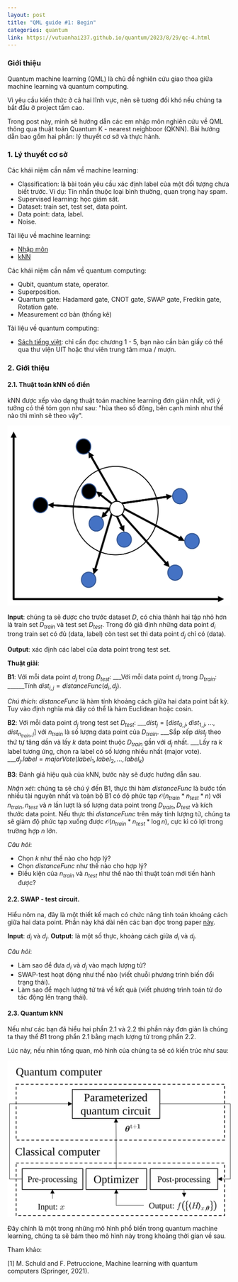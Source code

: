 ```yaml
---
layout: post
title: "QML guide #1: Begin"
categories: quantum
link: https://vutuanhai237.github.io/quantum/2023/8/29/qc-4.html
---
```


### **Giới thiệu**

Quantum machine learning (QML) là chủ đề nghiên cứu giao thoa giữa machine learning và quantum computing.

Vì yêu cầu kiến thức ở cả hai lĩnh vực, nên sẽ tương đối khó nếu chúng ta bắt đầu ở project tầm cao.

Trong post này, mình sẽ hướng dẫn các em nhập môn nghiên cứu về QML thông qua thuật toán Quantum K - nearest neighboor (QKNN). Bài hướng dẫn bao gồm hai phần: lý thuyết cơ sở và thực hành.

### 1. Lý thuyết cơ sở

Các khái niệm cần nắm về machine learning:
- Classification: là bài toán yêu cầu xác định label của một đối tượng chưa biết trước. Ví dụ: Tin nhắn thuộc loại bình thường, quan trọng hay spam.
- Supervised learning: học giám sát.
- Dataset: train set, test set, data point.
- Data point: data, label.
- Noise.

Tài liệu về machine learning:
- [Nhập môn](https://machinelearningcoban.com/2016/12/27/categories/)
- [kNN](https://machinelearningcoban.com/2017/01/08/knn/)

Các khái niệm cần nắm về quantum computing:
- Qubit, quantum state, operator.
- Superposition.
- Quantum gate: Hadamard gate, CNOT gate, SWAP gate, Fredkin gate, Rotation gate.
- Measurement cơ bản (thống kê)

Tài liệu về quantum computing:
- [Sách tiếng việt](https://github.com/vutuanhai237/CourseMaterials/blob/master/BOQC-Basis%20of%20Quantum%20computing/Book/Quantum%20ComputingV2.pdf): chỉ cần đọc chương 1 - 5, bạn nào cần bản giấy có thể qua thư viện UIT hoặc thư viên trung tâm mua / mượn.

### 2. Giới thiệu

#### 2.1. Thuật toán kNN cổ điển

kNN được xếp vào dạng thuật toán machine learning đơn giản nhất, với ý tưởng có thể tóm gọn như sau: "hùa theo số đông, bên cạnh mình như thế nào thì mình sẽ theo vậy".

![image info](https://github.com/vutuanhai237/vutuanhai237.github.io/blob/master/assets/image/quantum-guide/knn.svg?raw=true)

**Input**: chúng ta sẽ được cho trước dataset $D$, có chia thành hai tập nhỏ hơn là train set $D_{train}$ và test set $D_{test}$. Trong đó giả định những data point $d_i$ trong train set có đủ (data, label) còn test set thì data point $d_j$ chỉ có (data).

**Output**: xác định các label của data point trong test set.

**Thuật giải**:

**B1**:
Với mỗi data point $d_j$ trong $D_{test}$:
___Với mỗi data point $d_i$ trong $D_{train}$:
______Tính $dist_{i,j} = distanceFunc(d_i, d_j)$.

*Chú thích*: $distanceFunc$ là hàm tính khoảng cách giữa hai data point bất kỳ. Tuy vào định nghĩa mà đây có thể là hàm Euclidean hoặc cosin.

**B2**: 
Với mỗi data point $d_j$ trong test set $D_{test}$:
___$dist_{j}=[dist_{0,j},dist_{1,j},...,dist_{n_{train},j}]$ với $n_{train}$ là số lượng data point của $D_{train}$.
___Sắp xếp $dist_{j}$ theo thứ tự tăng dần và lấy $k$ data point thuộc $D_{train}$ gần với $d_j$ nhất.
___Lấy ra $k$ label tương ứng, chọn ra label có số lượng nhiều nhất (major vote).
___$d_j.label=majorVote(label_1,label_2,...,label_k$) 

**B3**: Đánh giá hiệu quả của kNN, bước này sẽ được hướng dẫn sau.

*Nhận xét*: chúng ta sẽ chú ý đến B1, thực thi hàm $distanceFunc$ là bước tốn nhiều tài nguyên nhất và toàn bộ B1 có độ phức tạp $\mathcal{O}(n_{train}*n_{test}*n)$ với $n_{train}, n_{test}$ và $n$ lần lượt là số lượng data point trong $D_{train}, D_{test}$ và kích thước data point. Nếu thực thi $distanceFunc$ trên máy tính lượng tử, chúng ta sẽ giảm độ phức tạp xuống được $\mathcal{O}(n_{train}*n_{test}*\log{n})$, cực kì có lợi trong trường hợp $n$ lớn.

*Câu hỏi*:
- Chọn $k$ như thế nào cho hợp lý?
- Chọn $distanceFunc$ như thế nào cho hợp lý?
- Điều kiện của $n_{train}$ và $n_{test}$ như thế nào thì thuật toán mới tiến hành được? 

#### 2.2. SWAP - test circuit.

Hiểu nôm na, đây là một thiết kế mạch có chức năng tính toán khoảng cách giữa hai data point. Phần này khá dài nên các bạn đọc trong paper [này](https://informatica.si/index.php/informatica/article/view/3608).

**Input**: $d_i$ và $d_j$.
**Output**: là một số thực, khoảng cách giữa $d_i$ và $d_j$.

*Câu hỏi*:
- Làm sao để đưa $d_i$ và $d_j$ vào mạch lượng tử?
- SWAP-test hoạt động như thế nào (viết chuỗi phương trình biến đổi trạng thái).
- Làm sao để mạch lượng tử trả về kết quả (viết phương trình toán tử đo tác động lên trạng thái).

#### 2.3. Quantum kNN

Nếu như các bạn đã hiểu hai phần 2.1 và 2.2 thì phần này đơn giản là chúng ta thay thế $B1$ trong phần 2.1 bằng mạch lượng tử trong phần 2.2.

Lúc này, nếu nhìn tổng quan, mô hình của chúng ta sẽ có kiến trúc như sau:

![image info](https://github.com/vutuanhai237/vutuanhai237.github.io/blob/master/assets/image/quantum-guide/hybrid.svg?raw=true)

Đây chính là một trong những mô hình phổ biến trong quantum machine learning, chúng ta sẽ bám theo mô hình này trong khoảng thời gian về sau.

Tham khảo:

[1] M. Schuld and F. Petruccione, Machine learning with quantum computers (Springer, 2021).
 